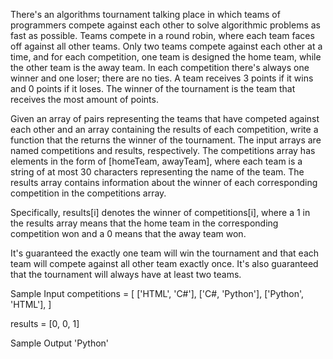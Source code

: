 There's an algorithms tournament talking place in which teams of programmers compete against each other to solve algorithmic problems as fast as possible.
Teams compete in a round robin, where each team faces off against all other teams.
Only two teams compete against each other at a time, and for each competition, one team is designed the home team, while the other team is the away team.
In each competition there's always one winner and one loser; there are no ties.
A team receives 3 points if it wins and 0 points if it loses.
The winner of the tournament is the team that receives the most amount of points.

Given an array of pairs representing the teams that have competed against each other and an array containing the results of each competition, write a function that the returns the winner of the tournament.
The input arrays are named competitions and results, respectively.
The competitions array has elements in the form of \[homeTeam, awayTeam\], where each team is a string of at most 30 characters representing the name of the team.
The results array contains information about the winner of each corresponding competition in the competitions array.

Specifically, results\[i\] denotes the winner of competitions\[i\], where a 1 in the results array means that the home team in the corresponding competition won and a 0 means that the away team won.

It's guaranteed the exactly one team will win the tournament and that each team will compete against all other team exactly once.
It's also guaranteed that the tournament will always have at least two teams.

Sample Input
competitions = [
    \['HTML', 'C#'\],
    \['C#, 'Python'\],
    \['Python', 'HTML'\],
]

results = \[0, 0, 1\]

Sample Output
'Python'
